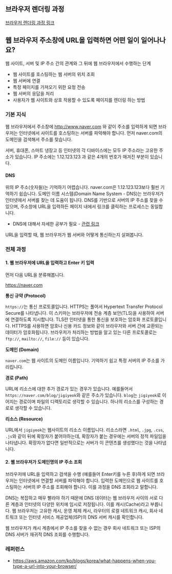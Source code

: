 ## 브라우저 렌더링 과정

[브라우저 렌더링 과정 링크](https://jikor1st.tistory.com/38)

## 웹 브라우저 주소창에 URL을 입력하면 어떤 일이 일어나나요?

웹 사이트, 서버 및 IP 주소 간의 관계와 그 뒤에 웹 브라우저에서 수행하는 단계

- 웹 사이트를 호스팅하는 웹 서버의 위치 조회
- 웹 서버에 연결
- 특정 페이지를 가져오기 위한 요청 전송
- 웹 서버의 응답을 처리
- 사용자가 웹 사이트와 상호 작용할 수 있도록 페이지를 렌더링 하는 방법

### 기본 지식

웹 브라우저에서 주소창에 http://www.naver.com 와 같이 주소를 입력하게 되면 브라우저는 인터넷에서 사이트를 호스팅하는 서버를 파악해야 합니다.
먼저 naver.com의 도메인을 검색해서 주소를 찾습니다.

서버, 휴대폰, 스마트 냉장고 등 인터넷의 각 디바이스에는 모두 IP 주소라는 고유한 주소가 있습니다.
IP 주소에는 1.12.123.123 과 같은 4개의 번호가 매겨진 부분이 있습니다.

#### DNS

위의 IP 주소(숫자들)는 기억하기 어렵습니다. naver.com은 1.12.123.123보다 훨씬 기억하기 쉽습니다.
도메인 이름 시스템(Domain Name System - DNS)는 브라우저가 인터넷에서 서버를 찾는 데 도움이 됩니다.
DNS를 기반으로 서버의 IP 주소를 찾을 수 있으며, 주소창에 URL을 입력하든 페이지 내에서 링크를 클릭하는 프로세스는 동일합니다.

- DNS에 대해서 자세한 공부가 필요 - [관련 링크](https://aws.amazon.com/ko/route53/what-is-dns/?nc1=h_ls)

URL을 입력할 때, 웹 브라우저가 웹 서버와 어떻게 통신하는지 살펴봅니다.

### 전체 과정

#### 1. 웹 브라우저에 URL을 입력하고 Enter 키 입력

먼저 다음 URL을 분류해봅니다.

https://naver.com

<b>통신 규약 (Protocol)</b>

`https://`는 통신 프로토콜입니다. HTTPS는 풀어서 Hypertext Transfer Protocol Secure를 나타냅니다.
이 스키마는 브라우저에 전송 계층 보안(TLS)을 사용하여 서버에 연결하도록 지시합니다. TLS란 인터넷을 통한 통신을 보호하는 암호화 프로토콜입니다. HTTPS를 사용하면 암호나 신용 카드 정보와 같이 브라우저와 서버 간에 교환되는 데이터가 암호화됩니다. 브라우저가 처리하는 방법을 알고 있는 다른 프로토콜로는 `ftp://`, `mailto://`, `file://` 등이 있습니다.

<b>도메인 (Domain)</b>

`naver.com`는 웹 사이트의 도메인 이름입니다. 기억하기 쉽고 특정 서버의 IP 주소를 가리킵니다.

<b>경로 (Path)</b>

URL에 리소스에 대한 추가 경로가 있는 경우가 있습니다. 예를들어서 `https://naver.com/blog/jigiyeok`와 같은 주소가 있습니다. `blog`는 `jigiyeok`로 이어지는 경로이며 파일의 디렉토리로 생각할 수 있습니다. 하나의 리소스를 구성하는 경로로 생각할 수 있습니다.

<b>리소스 (Resource)</b>

URL에서 `jigiyeok`는 웹사이트의 리소스 이름입니다. 리소스라면 `.html`, `.jpg`, `.css`, `.js`와 같이 뒤에 확장자가 붙어야하는데, 확장자가 붙는 경우에는 서버의 정적 파일임을 나타냅니다. 확장자가 없다면 일반적으로는 서버가 이 콘텐츠를 생성했다는 것을 나타냅니다.

#### 2. 웹 브라우저가 도메인명의 IP 주소 조회

브라우저에 URL을 입력하고 검색을 수행 (예를들어 Enter키를 누른 후)하게 되면 브라우저는 인터넷에서 연결할 서버를 파악해야 합니다. 입력한 도메인으로 웹 사이트를 호스팅하는 서버의 IP 주소를 조회해야 합니다. 이를 과정을 DNS 조회라고 말합니다.

DNS는 복잡하고 매우 빨라야 하기 때문에 DNS 데이터는 웹 브라우저 사이의 서로 다른 계층과 인터넷의 다양한 위치에 임시로 저장됩니다. 이를 캐시(Cache)라고 부릅니다.
웹 브라우저는 고유한 캐시, 운영 체제 캐시, 라우터의 로컬 네트워크 캐시, 회사 네트워크 또는 인터넷 서비스 제공업체(ISP)의 DNS 서버 캐시를 확인합니다.

웹 브라우저가 캐시 계층에서 IP 주소를 찾을 수 없는 경우 회사 네트워크 또는 ISP의 DNS 서버가 재귀적 DNS 조회를 수행합니다.

### 레퍼런스

- https://aws.amazon.com/ko/blogs/korea/what-happens-when-you-type-a-url-into-your-browser/
